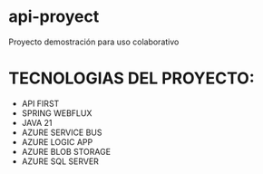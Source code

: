 # api-proyect
Proyecto demostración para uso colaborativo

# TECNOLOGIAS DEL PROYECTO:

- API FIRST
- SPRING WEBFLUX
- JAVA 21
- AZURE SERVICE BUS
- AZURE LOGIC APP
- AZURE BLOB STORAGE
- AZURE SQL SERVER
